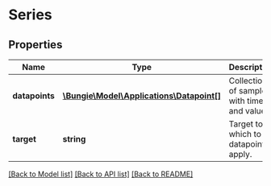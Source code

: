 # Series

## Properties
Name | Type | Description | Notes
------------ | ------------- | ------------- | -------------
**datapoints** | [**\Bungie\Model\Applications\Datapoint[]**](Datapoint.md) | Collection of samples with time and value. | [optional] 
**target** | **string** | Target to which to datapoints apply. | [optional] 

[[Back to Model list]](../README.md#documentation-for-models) [[Back to API list]](../README.md#documentation-for-api-endpoints) [[Back to README]](../README.md)


